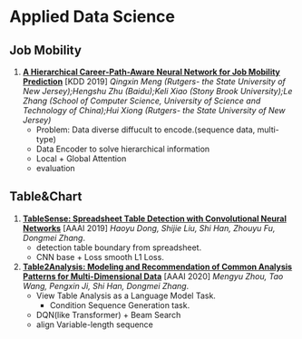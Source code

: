 # Applied Data Science

## Job Mobility

1. [**A Hierarchical Career-Path-Aware Neural Network for Job Mobility Prediction**](https://github.com/iofu728/PaperRead/blob/master/paper/ML/AppliedDataScience/JobMobilityPrediction.pdf) [KDD 2019] _Qingxin Meng (Rutgers- the State University of New Jersey);Hengshu Zhu (Baidu);Keli Xiao (Stony Brook University);Le Zhang (School of Computer Science, University of Science and Technology of China);Hui Xiong (Rutgers- the State University of New Jersey)_
   - Problem: Data diverse diffucult to encode.(sequence data, multi-type)
   - Data Encoder to solve hierarchical information
   - Local + Global Attention
   - evaluation

## Table&Chart

1. [**TableSense: Spreadsheet Table Detection with Convolutional Neural Networks**](https://github.com/iofu728/PaperRead/blob/master/paper/ML/AppliedDataScience/TableSense_AAAI19.pdf) [AAAI 2019] _Haoyu Dong, Shijie Liu, Shi Han, Zhouyu Fu, Dongmei Zhang_.
   - detection table boundary from spreadsheet.
   - CNN base + Loss smooth L1 Loss.
2. [**Table2Analysis: Modeling and Recommendation of Common Analysis Patterns for Multi-Dimensional Data**](https://github.com/iofu728/PaperRead/blob/master/paper/ML/AppliedDataScience/Table2Analysis_AAAI20.pdf) [AAAI 2020] _Mengyu Zhou, Tao Wang, Pengxin Ji, Shi Han, Dongmei Zhang_.
   - View Table Analysis as a Language Model Task.
     - Condition Sequence Generation task.
   - DQN(like Transformer) + Beam Search
   - align Variable-length sequence
